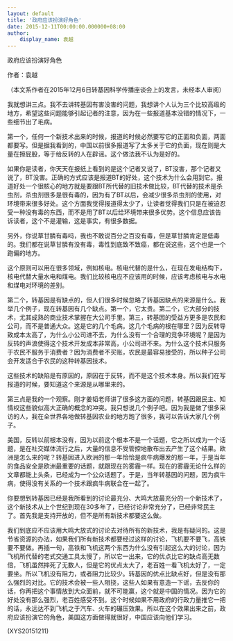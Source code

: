 ```yaml
---
layout: default
title: '政府应该扮演好角色'
date: 2015-12-11T00:00:00.000000+08:00
author:
    display_name: 袁越
---
```


政府应该扮演好角色

作者：袁越

（本文系作者在2015年12月6日转基因科学传播座谈会上的发言，未经本人审阅）

我就想讲三点。我不去讲转基因有害没害的问题，我想讲个人认为三个比较高级的地方，希望这些问题能够引起记者的注意，因为在一些报道基本没错的情况下，一些细节出了毛病。

第一个，任何一个新技术出来的时候，报道的时候必然要写它的正面和负面，两面都要写。但是据我看到的，中国以前很多报道写了太多关于它的负面，现在则是大量在擦屁股，等于给反转的人在辟谣。这个做法我不认为是好的。

如果你是读者，你天天在报纸上看到的是这个记者又说了，BT没害，那个记者又说了，BT没害。正确的方式应该是报道BT的好处，这个技术为什么会用到它。报道好处一个很核心的地方就是要跟BT所代替的旧技术做比较，BT代替的技术是杀虫剂，杀虫剂很多是很有毒的，因为有了BT以后，会减少很多杀虫剂的使用，对环境带来很多好处。这个方面我觉得报道得太少了，让读者觉得我们只是在被迫忍受一种没有毒的东西，而不是用了BT以后给环境带来很多优势。这个信息应该告诉读者，这个不是灌输，这是事实，有很多数据。

另外，你说草甘膦有毒吗，我也不敢说百分之百没有毒，但是草甘膦肯定是低毒的。我们都在说草甘膦有没有毒，毒性到底致不致癌，都在说这些，这个也是一个跑偏的地方。

这个原则可以用在很多领域，例如核电。核电代替的是什么，在现在发电结构下，核电代替大量水电和煤电。我们比较核电应不应该用的时候，应该考虑核电与水电和煤电对环境的差别。

第二个，转基因是有缺点的，但人们很多时候忽略了转基因缺点的来源是什么。我举几个例子，现在转基因有几个缺点。第一个，它太贵。第二个，它大部分的技术，尤其成熟的商业技术掌握在大公司手里。第三，转基因的受益方更多是农民和公司，而不是普通大众。这是它的几个毛病。这几个毛病的根在哪里？因为反转导致成本太高了，为什么小公司进不去，为什么没有一个合理的竞争环境呢？是因为反转的声浪使得这个技术开发成本非常高，小公司进不来。为什么这个技术只服务于农民不服务于消费者？因为消费者不买账，农民是最容易接受的，所以种子公司会开发适合于农民的这种转基因技术。

这些技术的缺陷是有原因的，原因在于反转，而不是这个技术本身。所以我们在写报道的时候，要知道这个来源是从哪里来的。

第三点是我的一个观察。刚才姜韬老师讲了很多这方面的问题，转基因跟民主、知情权这些貌似高大正确的概念的冲突。我只想说几个例子吧。因为我是做了很多采访的人，我在全世界各地做转基因农业的地方跑了很多，我可以告诉大家几个例子。

美国，反转以前根本没有，因为以前这个根本不是一个话题，它之所以成为一个话题，是在社交媒体流行之后，大量的信息不受管控地散布出去产生了这个结果。欧洲是怎么来的呢？转基因进入欧洲的那一年恰恰是疯牛病爆发的那一年，于是当年的食品安全是欧洲最重要的话题，就跟现在的雾霾一样。现在的雾霾无论什么样的文章都能上头条，已经成为一个公众话题了。于是，当年转基因的问题，因为疯牛病，使得没有关系的一个技术跟疯牛病联合在一起了。

你要想到转基因已经是我所看到的讨论最充分、大鸣大放最充分的一个新技术了，这个新技术从上个世纪到现在30多年了，已经讨论非常充分了，已经非常民主了。首先我是支持开放的，但不是所有新技术都要这么做。

我们到底应不应该用大鸣大放式的讨论去对待所有的新技术，我是有疑问的。这是节省资源的办法，如果我们所有新技术都要经过这样的讨论，飞机要不要飞，高铁要不要做。再插一句，高铁和飞机这两个东西为什么没有引起这么大的讨论，因为飞机所代替的老式交通工具太慢了，所以它一出来，它的优点比它的缺点高无数倍，飞机虽然摔死了无数人，但是它的优点太大了，老百姓一看飞机太好了，一定要坐。所以飞机没有阻力，或者阻力比较少。转基因的优点比缺点好，但是没有那么强烈的对比。它的技术会被一些人阻挠，这些人如果有意造一下谣，去反你的话，你再把这个事情放到大众面前，就不可能赢，这个就是中国的情况。因为它的好处没有那么强烈，老百姓感受不到。这个时候如果不用政府的行政力量推它一把的话，永远达不到飞机之于汽车、火车的碾压效果。所以在这个效果出来之前，政府应该扮演它的角色，美国这方面做得就很好，中国应该向他们学习。

(XYS20151211)

